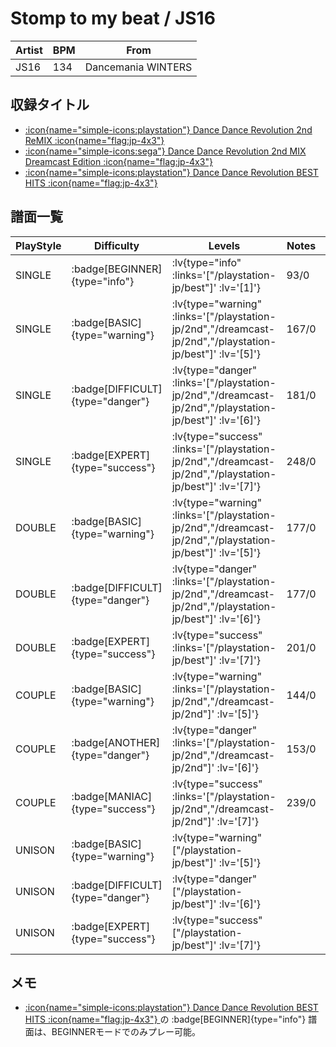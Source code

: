 # Stomp to my beat / JS16

|Artist|BPM|From|
|------|---|----|
|JS16|134|Dancemania WINTERS|

## 収録タイトル

- [ :icon{name="simple-icons:playstation"} Dance Dance Revolution 2nd ReMIX :icon{name="flag:jp-4x3"} ](/playstation-jp/2nd)
- [ :icon{name="simple-icons:sega"} Dance Dance Revolution 2nd MIX Dreamcast Edition :icon{name="flag:jp-4x3"} ](/dreamcast-jp/2nd)
- [ :icon{name="simple-icons:playstation"} Dance Dance Revolution BEST HITS :icon{name="flag:jp-4x3"} ](/playstation-jp/best)

## 譜面一覧

|PlayStyle|Difficulty|Levels|Notes|Movie|
|---------|----------|------|-----|-----|
|SINGLE| :badge[BEGINNER]{type="info"} | :lv{type="info" :links='["/playstation-jp/best"]' :lv='[1]'} |93/0||
|SINGLE| :badge[BASIC]{type="warning"} | :lv{type="warning" :links='["/playstation-jp/2nd","/dreamcast-jp/2nd","/playstation-jp/best"]' :lv='[5]'} |167/0||
|SINGLE| :badge[DIFFICULT]{type="danger"} | :lv{type="danger" :links='["/playstation-jp/2nd","/dreamcast-jp/2nd","/playstation-jp/best"]' :lv='[6]'} |181/0||
|SINGLE| :badge[EXPERT]{type="success"} | :lv{type="success" :links='["/playstation-jp/2nd","/dreamcast-jp/2nd","/playstation-jp/best"]' :lv='[7]'} |248/0||
|DOUBLE| :badge[BASIC]{type="warning"} | :lv{type="warning" :links='["/playstation-jp/2nd","/dreamcast-jp/2nd","/playstation-jp/best"]' :lv='[5]'} |177/0||
|DOUBLE| :badge[DIFFICULT]{type="danger"} | :lv{type="danger" :links='["/playstation-jp/2nd","/dreamcast-jp/2nd","/playstation-jp/best"]' :lv='[6]'} |177/0||
|DOUBLE| :badge[EXPERT]{type="success"} | :lv{type="success" :links='["/playstation-jp/best"]' :lv='[7]'} |201/0||
|COUPLE| :badge[BASIC]{type="warning"} | :lv{type="warning" :links='["/playstation-jp/2nd","/dreamcast-jp/2nd"]' :lv='[5]'} |144/0||
|COUPLE| :badge[ANOTHER]{type="danger"} | :lv{type="danger" :links='["/playstation-jp/2nd","/dreamcast-jp/2nd"]' :lv='[6]'} |153/0||
|COUPLE| :badge[MANIAC]{type="success"} | :lv{type="success" :links='["/playstation-jp/2nd","/dreamcast-jp/2nd"]' :lv='[7]'} |239/0||
|UNISON| :badge[BASIC]{type="warning"} | :lv{type="warning" ["/playstation-jp/best"]' :lv='[5]'} |||
|UNISON| :badge[DIFFICULT]{type="danger"} | :lv{type="danger" ["/playstation-jp/best"]' :lv='[6]'} |||
|UNISON| :badge[EXPERT]{type="success"} | :lv{type="success" ["/playstation-jp/best"]' :lv='[7]'} |||

## メモ

- [ :icon{name="simple-icons:playstation"} Dance Dance Revolution BEST HITS :icon{name="flag:jp-4x3"} ](/playstation-jp/best)の :badge[BEGINNER]{type="info"} 譜面は、BEGINNERモードでのみプレー可能。
